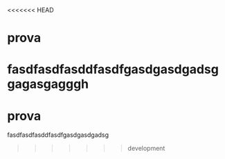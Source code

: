 <<<<<<< HEAD
# prova
fasdfasdfasddfasdfgasdgasdgadsggagasgagggh
=======

# prova
fasdfasdfasddfasdfgasdgasdgadsg
>>>>>>> development
